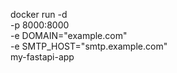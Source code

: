 docker run -d \
  -p 8000:8000 \
  -e DOMAIN="example.com" \
  -e SMTP_HOST="smtp.example.com" \
  my-fastapi-app